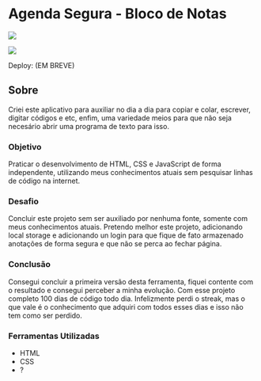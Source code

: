 # Agenda Segura - Bloco de Notas

![](./)

![](./)

Deploy: (EM BREVE)

## Sobre

Criei este aplicativo para auxiliar no dia a dia para copiar e colar, escrever, digitar códigos e etc, enfim, uma variedade meios para que não seja necesário abrir uma programa de texto para isso.

### Objetivo

Praticar o desenvolvimento de HTML, CSS e JavaScript de forma independente, utilizando meus conhecimentos atuais sem pesquisar linhas de código na internet.

### Desafio

Concluir este projeto sem ser auxiliado por nenhuma fonte, somente com meus conhecimentos atuais. Pretendo melhor este projeto, adicionando local storage e adicionando un login para que fique de fato armazenado anotações de forma segura e que não se perca ao fechar página.

### Conclusão

Consegui concluir a primeira versão desta ferramenta, fiquei contente com o resultado e consegui perceber a minha evolução. Com esse projeto completo 100 dias de código todo dia. Infelizmente perdi o streak, mas o que vale é o conhecimento que adquiri com todos esses dias e isso não tem como ser perdido.

### Ferramentas Utilizadas

- HTML
- CSS
- ?